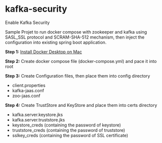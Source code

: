 # kafka-security
Enable Kafka Security

Sample Projet to run docker compose with zookeeper and kafka using SASL_SSL protocol and SCRAM-SHA-512 mechanism, then inject the configuration into existing spring boot application.



**Step 1:** <a href="https://docs.docker.com/desktop/install/mac-install/"> Install Docker Desktop on Mac </a>

**Step 2:** Create docker compose file (docker-compose.yml) and pace it into root

**Step 3:** Create Configuration files, then place them into config directory
  * client.properties
  * kafka-jaas.conf
  * zoo-jaas.conf

**Step 4:** Create TrustStore and KeyStore and place them into certs directory
  * kafka.server.keystore.jks
  * kafka.server.truststore.jks
  * keystore_creds (containing the password of keystore)
  * truststore_creds (containing the password of truststore)
  * sslkey_creds (containing the password of SSL certificate)

